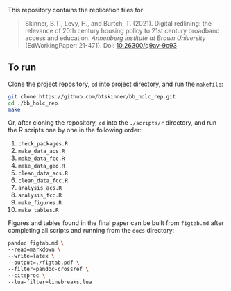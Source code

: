 This repository contains the replication files for  

> Skinner, B.T., Levy, H., and Burtch, T. (2021). Digital redlining:
  the relevance of 20th century housing policy to 21st century
  broadband access and education. _Annenberg Institute at Brown
  University_ (EdWorkingPaper: 21-471). Doi:
  [10.26300/q9av-9c93](https://doi.org/10.26300/q9av-9c93)


## To run

Clone the project repository, `cd` into project directory, and run the `makefile`:

```bash
git clone https://github.com/btskinner/bb_holc_rep.git
cd ./bb_holc_rep
make
```

Or, after cloning the repository, `cd` into the `./scripts/r`
directory, and run the R scripts one by one in the following order:

1. `check_packages.R`
1. `make_data_acs.R`
1. `make_data_fcc.R`
1. `make_data_geo.R`
1. `clean_data_acs.R`
1. `clean_data_fcc.R`
1. `analysis_acs.R`
1. `analysis_fcc.R`
1. `make_figures.R`
1. `make_tables.R`

Figures and tables found in the final paper can be built from
`figtab.md` after completing all scripts and running from the `docs`
directory:

``` sh
pandoc figtab.md \
--read=markdown \
--write=latex \
--output=./figtab.pdf \
--filter=pandoc-crossref \
--citeproc \
--lua-filter=linebreaks.lua
```
